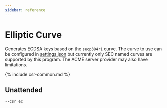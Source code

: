```yaml
---
sidebar: reference
---
```


# Elliptic Curve
Generates ECDSA keys based on the `secp384r1` curve. The curve to use can be 
configured in [settings.json](/reference/settings) but currently only 
SEC named curves are supported by this program. The ACME server provider may 
also have limitations.

{% include csr-common.md %}

## Unattended
`--csr ec`